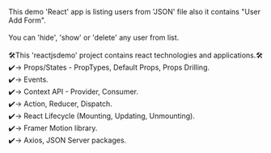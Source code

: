 This demo 'React' app is listing users from 'JSON' file also it contains "User Add Form".
<br/><br/>
You can 'hide', 'show' or 'delete' any user from list.
<br/><br/>
🛠This 'reactjsdemo' project contains react technologies and applications.🛠<br/>
    ✔️-> Props/States - PropTypes, Default Props, Props Drilling.<br/>
    ✔️-> Events.<br/>
    ✔️-> Context API - Provider, Consumer.<br/>
    ✔️-> Action, Reducer, Dispatch.<br/>
    ✔️-> React Lifecycle (Mounting, Updating, Unmounting).<br/>
    ✔️-> Framer Motion library.<br/>
    ✔️-> Axios, JSON Server packages.<br/>